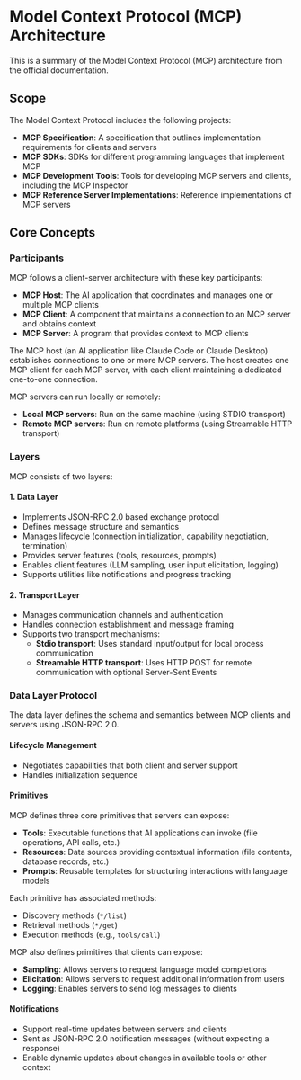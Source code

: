 # Model Context Protocol (MCP) Architecture

This is a summary of the Model Context Protocol (MCP) architecture from the official documentation.

## Scope

The Model Context Protocol includes the following projects:

* **MCP Specification**: A specification that outlines implementation requirements for clients and servers
* **MCP SDKs**: SDKs for different programming languages that implement MCP
* **MCP Development Tools**: Tools for developing MCP servers and clients, including the MCP Inspector
* **MCP Reference Server Implementations**: Reference implementations of MCP servers

## Core Concepts

### Participants

MCP follows a client-server architecture with these key participants:

* **MCP Host**: The AI application that coordinates and manages one or multiple MCP clients
* **MCP Client**: A component that maintains a connection to an MCP server and obtains context
* **MCP Server**: A program that provides context to MCP clients

The MCP host (an AI application like Claude Code or Claude Desktop) establishes connections to one or more MCP servers. The host creates one MCP client for each MCP server, with each client maintaining a dedicated one-to-one connection.

MCP servers can run locally or remotely:
* **Local MCP servers**: Run on the same machine (using STDIO transport)
* **Remote MCP servers**: Run on remote platforms (using Streamable HTTP transport)

### Layers

MCP consists of two layers:

#### 1. Data Layer
* Implements JSON-RPC 2.0 based exchange protocol
* Defines message structure and semantics
* Manages lifecycle (connection initialization, capability negotiation, termination)
* Provides server features (tools, resources, prompts)
* Enables client features (LLM sampling, user input elicitation, logging)
* Supports utilities like notifications and progress tracking

#### 2. Transport Layer
* Manages communication channels and authentication
* Handles connection establishment and message framing
* Supports two transport mechanisms:
  * **Stdio transport**: Uses standard input/output for local process communication
  * **Streamable HTTP transport**: Uses HTTP POST for remote communication with optional Server-Sent Events

### Data Layer Protocol

The data layer defines the schema and semantics between MCP clients and servers using JSON-RPC 2.0.

#### Lifecycle Management
* Negotiates capabilities that both client and server support
* Handles initialization sequence

#### Primitives

MCP defines three core primitives that servers can expose:

* **Tools**: Executable functions that AI applications can invoke (file operations, API calls, etc.)
* **Resources**: Data sources providing contextual information (file contents, database records, etc.)
* **Prompts**: Reusable templates for structuring interactions with language models

Each primitive has associated methods:
* Discovery methods (`*/list`)
* Retrieval methods (`*/get`)
* Execution methods (e.g., `tools/call`)

MCP also defines primitives that clients can expose:

* **Sampling**: Allows servers to request language model completions
* **Elicitation**: Allows servers to request additional information from users
* **Logging**: Enables servers to send log messages to clients

#### Notifications
* Support real-time updates between servers and clients
* Sent as JSON-RPC 2.0 notification messages (without expecting a response)
* Enable dynamic updates about changes in available tools or other context